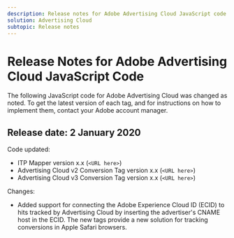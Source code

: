 ```yaml
---
description: Release notes for Adobe Advertising Cloud JavaScript code
solution: Advertising Cloud
subtopic: Release notes
---
```


# Release Notes for Adobe Advertising Cloud JavaScript Code

The following JavaScript code for Adobe Advertising Cloud was changed as noted. To get the latest version of each tag, and for instructions on how to implement them, contact your Adobe account manager.

## Release date: 2 January 2020

Code updated:

* ITP Mapper version x.x (`<URL here>`)
* Advertising Cloud v2 Conversion Tag version x.x (`<URL here>`)
* Advertising Cloud v3 Conversion Tag version x.x (`<URL here>`)

Changes:

* Added support for connecting the Adobe Experience Cloud ID (ECID) to hits tracked by Advertising Cloud by inserting the advertiser's CNAME host in the ECID. The new tags provide a new solution for tracking conversions in Apple Safari browsers.
